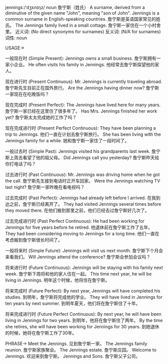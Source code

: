 jennings:/ˈdʒɛnɪŋz/
noun
詹宁斯（姓氏）
A surname, derived from a diminutive of the given name "John", meaning "son of John".
Jennings is a common surname in English-speaking countries. 詹宁斯是英语国家常见的姓氏。
The Jennings family lived in a small cottage. 詹宁斯一家住在一个小村舍里。
近义词: (No direct synonyms for surnames)
反义词: (N/A for surnames)
词性: noun


USAGE->

一般现在时 (Simple Present):
Jennings owns a small business. 詹宁斯拥有一家小企业。
He often visits his family in Jennings. 他经常去詹宁斯探望他的家人。

现在进行时 (Present Continuous):
Mr. Jennings is currently traveling abroad. 詹宁斯先生目前正在国外旅行。
Are the Jennings having dinner now? 詹宁斯一家现在在吃晚饭吗？

现在完成时 (Present Perfect):
The Jennings have lived here for many years. 詹宁斯一家已经在这里住了很多年了。
Has Mrs. Jennings finished her work yet? 詹宁斯太太完成她的工作了吗？

现在完成进行时 (Present Perfect Continuous):
They have been planning a trip to Jennings. 他们一直在计划去詹宁斯旅行。
She has been living with the Jennings family for a while. 她和詹宁斯一家住了一段时间了。

一般过去时 (Simple Past):
Jennings visited his grandparents last week. 詹宁斯上周去看望了他的祖父母。
Did Jennings call you yesterday? 詹宁斯昨天给你打电话了吗？

过去进行时 (Past Continuous):
Mr. Jennings was driving home when he got the call. 詹宁斯先生接到电话时正开车回家。
Were the Jennings watching TV last night? 詹宁斯一家昨晚在看电视吗？

过去完成时 (Past Perfect):
Jennings had already left before I arrived. 在我到达之前，詹宁斯已经离开了。
They had visited Jennings several times before they moved there. 在他们搬到那里之前，他们已经去过詹宁斯好几次了。


过去完成进行时 (Past Perfect Continuous):
He had been working for Jennings for five years before he retired. 他退休前在詹宁斯工作了五年。
They had been considering moving to Jennings for a long time. 他们一直在考虑搬到詹宁斯很长时间了。


一般将来时 (Simple Future):
Jennings will visit us next month. 詹宁斯下个月会来看我们。
Will Jennings attend the conference? 詹宁斯会参加会议吗？


将来进行时 (Future Continuous):
Jennings will be staying with his family next week. 詹宁斯下周将和他的家人住在一起。
This time next year, he will be living in Jennings. 明年这个时候，他将住在詹宁斯。


将来完成时 (Future Perfect):
By next year, Jennings will have completed his studies. 到明年，詹宁斯将完成他的学业。
They will have lived in Jennings for ten years by next summer. 到明年夏天，他们将在詹宁斯住了十年。

将来完成进行时 (Future Perfect Continuous):
By next year, he will have been living in Jennings for two years. 到明年，他将在詹宁斯住了两年。
By the time she retires, she will have been working for Jennings for 30 years. 到她退休的时候，她将在詹宁斯工作了30年。


PHRASE->
Meet the Jennings. 见到詹宁斯一家。
The Jennings family reunion. 詹宁斯家族聚会。
The Jennings estate. 詹宁斯庄园。
Welcome to Jennings. 欢迎来到詹宁斯。
Jennings and Sons. 詹宁斯父子公司。


